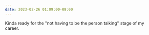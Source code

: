 ```yaml
---
date: 2023-02-26 01:09:00-08:00
---
```


Kinda ready for the "not having to be the person talking" stage of my career.
